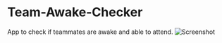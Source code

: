 # Team-Awake-Checker
App to check if teammates are awake and able to attend.
![Screenshot](https://imgur.com/IJewlvO)
